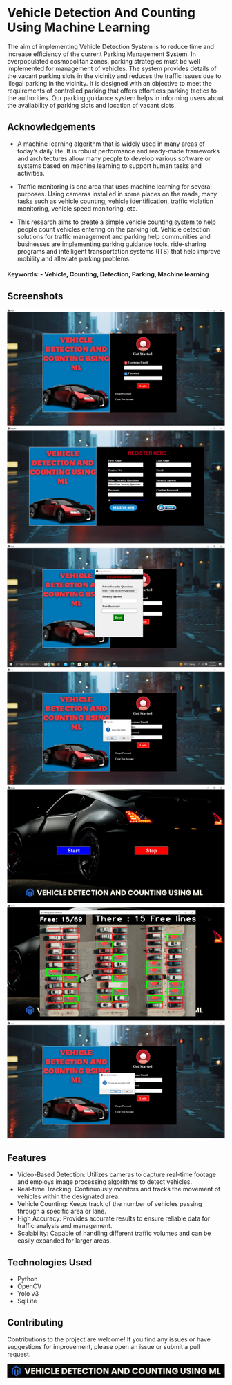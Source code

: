 # Vehicle Detection And Counting Using Machine Learning

The aim of implementing Vehicle Detection System is to reduce time and increase efficiency of the current Parking Management System. In overpopulated cosmopolitan zones, parking strategies must be well implemented for management of vehicles. The system provides details of the vacant
parking slots in the vicinity and reduces the traffic issues due to illegal parking in the vicinity. It
is designed with an objective to meet the requirements of controlled parking that offers effortless
parking tactics to the authorities. Our parking guidance system helps in informing users about the
availability of parking slots and location of vacant slots. 


## Acknowledgements

 - A machine learning algorithm that is widely used in many areas of today’s daily life. It is robust performance and ready-made frameworks and architectures allow many people to develop various software or systems based on machine learning to support human tasks and activities.

 -  Traffic monitoring is one area that uses machine learning for several purposes. Using cameras installed in some places on the roads, many tasks such as vehicle counting, vehicle identification, traffic violation monitoring, vehicle speed monitoring, etc.
 - This research aims to create a simple vehicle counting system to help people count vehicles entering on the parking lot. Vehicle detection solutions for traffic management and parking help communities and businesses are implementing parking guidance tools, ride-sharing programs and intelligent transportation systems (ITS) that help improve mobility and alleviate parking problems.

 #### Keywords: - Vehicle, Counting, Detection, Parking, Machine learning


## Screenshots

![Screenshot](photodata/1.png)
![Screenshot](photodata/2.png)
![Screenshot](photodata/3.png)
![Screenshot](photodata/4.png)
![Screenshot](photodata/5.png)
![Screenshot](photodata/6.png)
![Screenshot](photodata/7.png)


## Features

- Video-Based Detection: Utilizes cameras to capture real-time footage and employs image processing algorithms to detect vehicles.
- Real-time Tracking: Continuously monitors and tracks the movement of vehicles within the designated area.
- Vehicle Counting: Keeps track of the number of vehicles passing through a specific area or lane.
- High Accuracy: Provides accurate results to ensure reliable data for traffic analysis and management.
- Scalability: Capable of handling different traffic volumes and can be easily expanded for larger areas.



## Technologies Used
- Python
- OpenCV
- Yolo v3
- SqlLite

## Contributing

Contributions to the project are welcome! If you find any issues or have suggestions for improvement, please open an issue or submit a pull request.


![Contributing](photodata/8.png)

